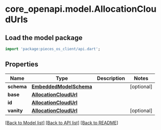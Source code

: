 # core_openapi.model.AllocationCloudUrls

## Load the model package
```dart
import 'package:pieces_os_client/api.dart';
```

## Properties
Name | Type | Description | Notes
------------ | ------------- | ------------- | -------------
**schema** | [**EmbeddedModelSchema**](EmbeddedModelSchema.md) |  | [optional] 
**base** | [**AllocationCloudUrl**](AllocationCloudUrl.md) |  | 
**id** | [**AllocationCloudUrl**](AllocationCloudUrl.md) |  | 
**vanity** | [**AllocationCloudUrl**](AllocationCloudUrl.md) |  | [optional] 

[[Back to Model list]](../README.md#documentation-for-models) [[Back to API list]](../README.md#documentation-for-api-endpoints) [[Back to README]](../README.md)


